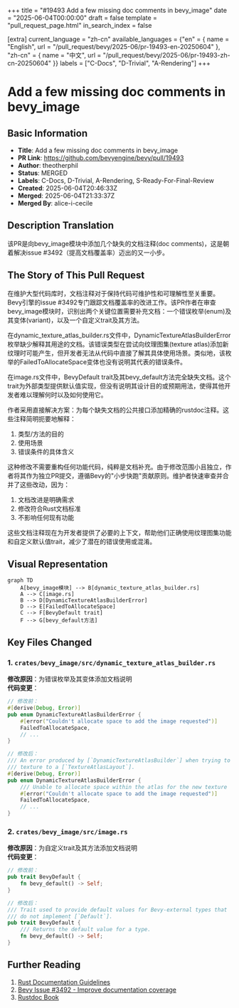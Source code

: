 +++
title = "#19493 Add a few missing doc comments in bevy_image"
date = "2025-06-04T00:00:00"
draft = false
template = "pull_request_page.html"
in_search_index = false

[extra]
current_language = "zh-cn"
available_languages = {"en" = { name = "English", url = "/pull_request/bevy/2025-06/pr-19493-en-20250604" }, "zh-cn" = { name = "中文", url = "/pull_request/bevy/2025-06/pr-19493-zh-cn-20250604" }}
labels = ["C-Docs", "D-Trivial", "A-Rendering"]
+++

# Add a few missing doc comments in bevy_image

## Basic Information
- **Title**: Add a few missing doc comments in bevy_image
- **PR Link**: https://github.com/bevyengine/bevy/pull/19493
- **Author**: theotherphil
- **Status**: MERGED
- **Labels**: C-Docs, D-Trivial, A-Rendering, S-Ready-For-Final-Review
- **Created**: 2025-06-04T20:46:33Z
- **Merged**: 2025-06-04T21:33:37Z
- **Merged By**: alice-i-cecile

## Description Translation
该PR是向bevy_image模块中添加几个缺失的文档注释(doc comments)，这是朝着解决issue #3492（提高文档覆盖率）迈出的又一小步。

## The Story of This Pull Request

在维护大型代码库时，文档注释对于保持代码可维护性和可理解性至关重要。Bevy引擎的issue #3492专门跟踪文档覆盖率的改进工作。该PR作者在审查bevy_image模块时，识别出两个关键位置需要补充文档：一个错误枚举(enum)及其变体(variant)，以及一个自定义trait及其方法。

在dynamic_texture_atlas_builder.rs文件中，DynamicTextureAtlasBuilderError枚举缺少解释其用途的文档。该错误类型在尝试向纹理图集(texture atlas)添加新纹理时可能产生，但开发者无法从代码中直接了解其具体使用场景。类似地，该枚举的FailedToAllocateSpace变体也没有说明其代表的错误条件。

在image.rs文件中，BevyDefault trait及其bevy_default方法完全缺失文档。这个trait为外部类型提供默认值实现，但没有说明其设计目的或预期用法，使得其他开发者难以理解何时以及如何使用它。

作者采用直接解决方案：为每个缺失文档的公共接口添加精确的rustdoc注释。这些注释简明扼要地解释：
1. 类型/方法的目的
2. 使用场景
3. 错误条件的具体含义

这种修改不需要重构任何功能代码，纯粹是文档补充。由于修改范围小且独立，作者将其作为独立PR提交，遵循Bevy的"小步快跑"贡献原则。维护者快速审查并合并了这些改动，因为：
1. 文档改进是明确需求
2. 修改符合Rust文档标准
3. 不影响任何现有功能

这些文档注释现在为开发者提供了必要的上下文，帮助他们正确使用纹理图集功能和自定义默认值trait，减少了潜在的错误使用或混淆。

## Visual Representation

```mermaid
graph TD
    A[bevy_image模块] --> B[dynamic_texture_atlas_builder.rs]
    A --> C[image.rs]
    B --> D[DynamicTextureAtlasBuilderError]
    D --> E[FailedToAllocateSpace]
    C --> F[BevyDefault trait]
    F --> G[bevy_default方法]
```

## Key Files Changed

### 1. `crates/bevy_image/src/dynamic_texture_atlas_builder.rs`
**修改原因**：为错误枚举及其变体添加文档说明  
**代码变更**：
```rust
// 修改前：
#[derive(Debug, Error)]
pub enum DynamicTextureAtlasBuilderError {
    #[error("Couldn't allocate space to add the image requested")]
    FailedToAllocateSpace,
    // ...
}

// 修改后：
/// An error produced by [`DynamicTextureAtlasBuilder`] when trying to add a new
/// texture to a [`TextureAtlasLayout`].
#[derive(Debug, Error)]
pub enum DynamicTextureAtlasBuilderError {
    /// Unable to allocate space within the atlas for the new texture
    #[error("Couldn't allocate space to add the image requested")]
    FailedToAllocateSpace,
    // ...
}
```

### 2. `crates/bevy_image/src/image.rs`
**修改原因**：为自定义trait及其方法添加文档说明  
**代码变更**：
```rust
// 修改前：
pub trait BevyDefault {
    fn bevy_default() -> Self;
}

// 修改后：
/// Trait used to provide default values for Bevy-external types that
/// do not implement [`Default`].
pub trait BevyDefault {
    /// Returns the default value for a type.
    fn bevy_default() -> Self;
}
```

## Further Reading
1. [Rust Documentation Guidelines](https://rust-lang.github.io/api-guidelines/documentation.html)
2. [Bevy Issue #3492 - Improve documentation coverage](https://github.com/bevyengine/bevy/issues/3492)
3. [Rustdoc Book](https://doc.rust-lang.org/rustdoc/index.html)